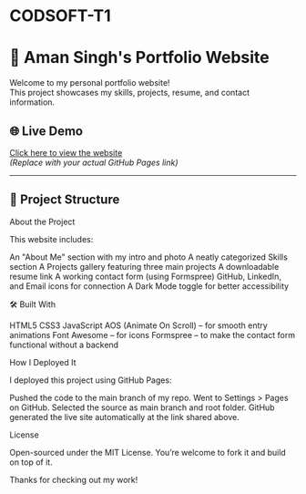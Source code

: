 # CODSOFT-T1
# 💼 Aman Singh's Portfolio Website

Welcome to my personal portfolio website!  
This project showcases my skills, projects, resume, and contact information.

## 🌐 Live Demo

[Click here to view the website]( https://aman-1010415.github.io/CODSOFT-T1/)  
*(Replace with your actual GitHub Pages link)*

---

## 📂 Project Structure

About the Project

This website includes:

An "About Me" section with my intro and photo
A neatly categorized Skills section
A Projects gallery featuring three main projects
A downloadable resume link
A working contact form (using Formspree)
GitHub, LinkedIn, and Email icons for connection
A Dark Mode toggle for better accessibility



🛠️ Built With

HTML5
CSS3
JavaScript
AOS (Animate On Scroll) – for smooth entry animations
Font Awesome – for icons
Formspree – to make the contact form functional without a backend


How I Deployed It

I deployed this project using GitHub Pages:

Pushed the code to the main branch of my repo.
Went to Settings > Pages on GitHub.
Selected the source as main branch and root folder.
GitHub generated the live site automatically at the link shared above.

License

Open-sourced under the MIT License. You’re welcome to fork it and build on top of it.

Thanks for checking out my work!








